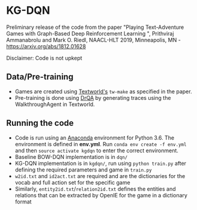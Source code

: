 # KG-DQN

Preliminary release of the code from the paper "Playing Text-Adventure Games with Graph-Based Deep Reinforcement Learning
", Prithviraj Ammanabrolu and Mark O. Riedl, NAACL-HLT 2019, Minneapolis, MN - https://arxiv.org/abs/1812.01628

Disclaimer: Code is not upkept

## Data/Pre-training
- Games are created using [Textworld's](https://github.com/Microsoft/TextWorld) `tw-make` as specified in the paper.
- Pre-training is done using [DrQA](https://github.com/facebookresearch/DrQA) by generating traces using the WalkthroughAgent in Textworld.

## Running the code
- Code is run using an [Anaconda](https://www.anaconda.com/download/#linux "Anaconda 2") environment for Python 3.6. The environment is defined in **env.yml**. Run `conda env create -f env.yml` and then `source activate kgdqn` to enter the correct environment.
- Baseline BOW-DQN implementation is in `dqn/`
- KG-DQN implementation is in `kgdqn/`, run using `python train.py` after defining the required parameters and game in `train.py`
- `w2id.txt` and `id2act.txt` are required and are the dictionaries for the vocab and full action set for the specific game
- Similarly, `entity2id.txt`/`relation2id.txt` defines the entities and relations that can be extracted by OpenIE for the game in a dictionary format 